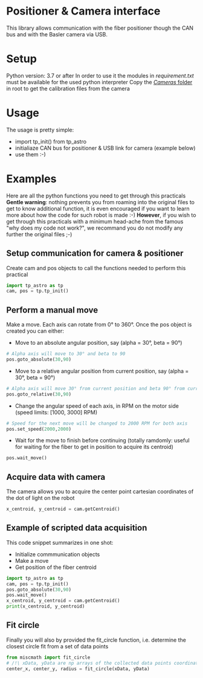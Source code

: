 ﻿# Positioner & Camera interface

This library allows communication with the fiber positioner though the CAN bus and with the Basler camera via USB.

# Setup

Python version: 3.7 or after
In order to use it the modules in *requirement.txt* must be available for the used python interpreter
Copy the [*Cameras* folder](https://drive.google.com/drive/folders/1heMNF-fCXqoXDatZ4CJjCBfjY_bv1eqs?usp=share_link) in root to get the calibration files from the camera

# Usage

The usage is pretty simple:
* import tp_init() from tp_astro
* initialiaze CAN bus for positioner & USB link for camera (example below)
* use them :-)

<!--- ## Setup a can interface

To set up an interface, simply use the bus.can.interface with proper options.
for an ixxat device use:
```python
bus = can.interface.Bus(bustype='ixxat', channel=0, bitrate=1000000)
```
for a serial device with the usbcan adapter use:
```python
bus = can.interface.Bus('COM3', bustype='slcan', ttyBaudrate=921600, bitrate=1000000)
```
-->

<!---  ## Setup a positioner

Simply declare a positioner with the bus created earlier and the CAN ID.
```python
my_positioner = positioner.Positioner(bus, 4)
```
> The ID 0 can be used for broadcast commands.
-->
# Examples

Here are all the python functions you need to get through this practicals 
**Gentle warning**: nothing prevents you from roaming into the original files to get to know additional function, it is even encouraged if you want to learn more about how the code for such robot is made :-) **However**, if you wish to get through this practicals with a minimum head-ache from the famous "why does my code not work?", we recommand you do not modify any further the original files ;-)

## Setup communication for camera & positioner

Create cam and pos objects to call the functions needed to perform this practical
```python
import tp_astro as tp
cam, pos = tp.tp_init()
```

## Perform a manual move
Make a move.
Each axis can rotate from 0° to 360°. Once the pos object is created you can either:

* Move to an absolute angular position, say (alpha = 30°, beta = 90°)
```python
# Alpha axis will move to 30° and beta to 90
pos.goto_absolute(30,90)
```
* Move to a relative angular position from current position, say (alpha = 30°, beta = 90°)
```python
# Alpha axis will move 30° from current position and beta 90° from current pos
pos.goto_relative(30,90)
```
* Change the angular speed of each axis, in RPM on the motor side (speed limits: [1000, 3000] RPM)
```python
# Speed for the next move will be changed to 2000 RPM for both axis
pos.set_speed(2000,2000)
```
* Wait for the move to finish before continuing (totally ramdomly: useful for waiting for the fiber to get in position to acquire its centroid)
```python
pos.wait_move()
```

## Acquire data with camera

The camera allows you to acquire the center point cartesian coordinates of the dot of light on the robot 

```python
x_centroid, y_centroid = cam.getCentroid()
```

## Example of scripted data acquisition

This code snippet summarizes in one shot:
* Initialize commmunication  objects
* Make a move
* Get position of the fiber centroid
```python
import tp_astro as tp
cam, pos = tp.tp_init()
pos.goto_absolute(30,90)
pos.wait_move()
x_centroid, y_centroid = cam.getCentroid()
print(x_centroid, y_centroid)
```

## Fit circle 

Finally you will also by provided the fit_circle function, i.e. determine the closest circle fit from a set of data points

```python
from miscmath import fit_circle
# /!\ xData, yData are np arrays of the collected data points coordinates /!\
center_x, center_y, radius = fit_circle(xData, yData)
```

<!--- 
## Perform a firmware upgrade
The following commands will perform a firmware upgrade on the device with ID 4 on an ixxat bus.
```python
import can
import positioner
canbus = can.interface.Bus(bustype='ixxat', channel=0, bitrate=1000000)
pos4 = positioner.Positioner(canbus, 4)
# get firmware version to make sure we are in bootloader
pos4.get_fw_version()
# make sure version is xx.80.zz
pos4.firmware_upgrade(r'sdssv_v2.bin')
# aditionnal checks can be done with status to make sure the new image was loaded and checksum was ok
```


## Send a trajectory
Send a trajectory and initiate move
```python
import can
import positioner
canbus = can.interface.Bus(bustype='ixxat', channel=0, bitrate=1000000)
pos4 = positioner.Positioner(canbus, 4)
# get firmware version to make sure we are main firmware
# make sure version is xx.02.zz
pos4.get_fw_version()
# init the datums otherwise positioner will refuse to move, LEDs will blink alternatively after init is done
pos4.initialize_datums()
# sets the trajectories (list of tupplies (degree, time [s])
alpha_traj = [(60, 5), (60, 10), (120, 20), (120, 30), (0, 45)]
beta_traj = [(0, 5), (60, 10), (60, 20), (120, 30), (0, 45)]
# send the trajectories
pos4.send_trajectory(alpha_traj, beta_traj)
# initiate the move
pos4.start_trajectory()
``` 
-->